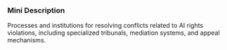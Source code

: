 ### Mini Description

Processes and institutions for resolving conflicts related to AI rights violations, including specialized tribunals, mediation systems, and appeal mechanisms.

